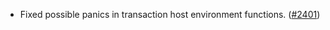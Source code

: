 - Fixed possible panics in transaction host environment functions.
  ([\#2401](https://github.com/anoma/namada/pull/2401))